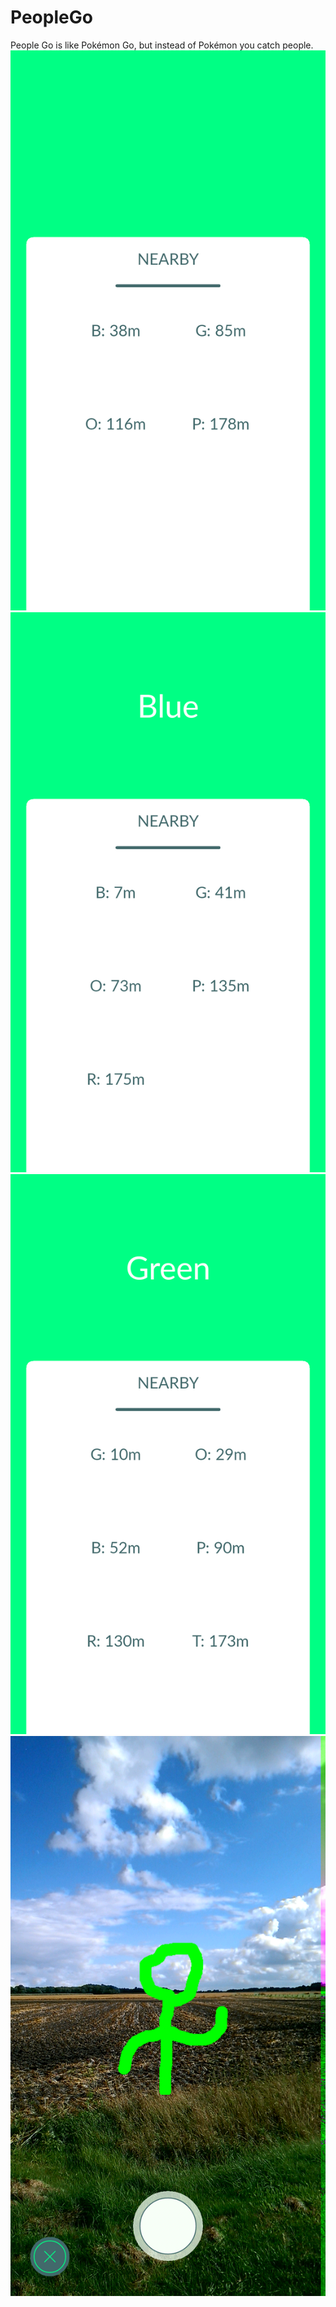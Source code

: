 # PeopleGo
People Go is like Pokémon Go, but instead of Pokémon you catch people.
![Nearby](Screenshots/Nearby.png)
![BlueEncounter](Screenshots/BlueEncounter.png)
![GreenEncounter](Screenshots/GreenEncounter.png)
![GreenShoot](Screenshots/GreenShoot.png)

